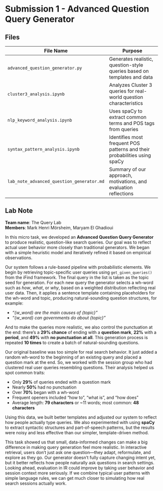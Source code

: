 # Submission 1 - Advanced Question Query Generator

## Files 
| File Name                        | Purpose                                                                 |
|----------------------------------|-------------------------------------------------------------------------|
| `advanced_question_generator.py` | Generates realistic, question-style queries based on templates and data |
| `cluster3_analysis.ipynb`        | Analyzes Cluster 3 queries for real-world question characteristics      |
| `nlp_keyword_analysis.ipynb`     | Uses spaCy to extract common terms and POS tags from queries            |
| `syntax_pattern_analysis.ipynb`  | Identifies most frequent POS patterns and their probabilities using spaCy|
| `lab_note_advanced_question_generator.md`                    | Summary of our approach, motivations, and evaluation reflections        |

## Lab Note

**Team name**: The Query Lab  
**Members**: Mark Henri Mörsheim, Maryam El Ghadioui  

In this micro task, we developed an **Advanced Question Query Generator** to produce realistic, question-like search queries. Our goal was to reflect actual user behavior more closely than traditional generators. We began with a simple heuristic model and iteratively refined it based on empirical observations. 

Our system follows a rule-based pipeline with probabilistic elements. We begin by retrieving topic-specific user queries using `get_given_queries()` from the iFind framework. The final query in the list is taken as the topic seed for generation. For each new query the generator selects a wh-word such as *how*, *what*, or *why*, based on a weighted distribution reflecting real user data. Then, it applies a sentence template containing placeholders for the wh-word and topic, producing natural-sounding question structures, for example:

- *“{w_word} are the main causes of {topic}”*
- *“{w_word} can governments do about {topic}”*

And to make the queries more realistic, we also control the punctuation at the end: there’s a **29% chance** of ending with a **question mark**, **22%** with a **period**, and **49%** with **no punctuation at all**. This generation process is repeated **10 times** to create a batch of natural-sounding questions. 

Our original baseline was too simple for real search behavior. It just added a random wh-word to the beginning of an existing query and placed a question mark at the end. So, we worked with the session group who had clustered real user queries resembling questions. Their analysis helped us spot common traits:

- Only **29%** of queries ended with a question mark  
- Nearly **50%** had no punctuation  
- Over **70%** began with a wh-word  
- Frequent openers included “how to”, “what is”, and “how does”  
- Average length: **79 characters** or ~11 words; most common: **48 characters**

Using this data, we built better templates and adjusted our system to reflect how people actually type queries. We also experimented with using **spaCy** to extract syntactic structures and part-of-speech patterns, but the results were noisy and less effective than our simpler, template-driven method.

This task showed us that small, data-informed changes can make a big difference in making query generation feel more realistic. In interactive retrieval, users don’t just ask one question—they adapt, reformulate, and explore as they go. Our generator doesn’t fully capture changing intent yet, but it better reflects how people naturally ask questions in search settings. Looking ahead, evaluation in IR could improve by taking user behavior and session context more seriously. If we combine typical user patterns with simple language rules, we can get much closer to simulating how real search sessions actually work.
